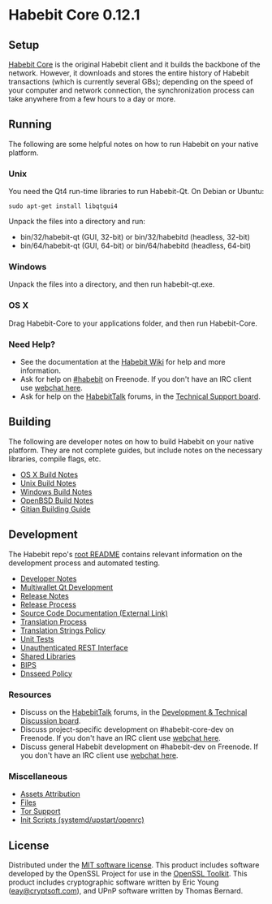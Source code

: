 Habebit Core 0.12.1
=====================

Setup
---------------------
[Habebit Core](http://habebit.org/en/download) is the original Habebit client and it builds the backbone of the network. However, it downloads and stores the entire history of Habebit transactions (which is currently several GBs); depending on the speed of your computer and network connection, the synchronization process can take anywhere from a few hours to a day or more.

Running
---------------------
The following are some helpful notes on how to run Habebit on your native platform.

### Unix

You need the Qt4 run-time libraries to run Habebit-Qt. On Debian or Ubuntu:

	sudo apt-get install libqtgui4

Unpack the files into a directory and run:

- bin/32/habebit-qt (GUI, 32-bit) or bin/32/habebitd (headless, 32-bit)
- bin/64/habebit-qt (GUI, 64-bit) or bin/64/habebitd (headless, 64-bit)



### Windows

Unpack the files into a directory, and then run habebit-qt.exe.

### OS X

Drag Habebit-Core to your applications folder, and then run Habebit-Core.

### Need Help?

* See the documentation at the [Habebit Wiki](https://en.habebit.it/wiki/Main_Page)
for help and more information.
* Ask for help on [#habebit](http://webchat.freenode.net?channels=habebit) on Freenode. If you don't have an IRC client use [webchat here](http://webchat.freenode.net?channels=habebit).
* Ask for help on the [HabebitTalk](https://habebittalk.org/) forums, in the [Technical Support board](https://habebittalk.org/index.php?board=4.0).

Building
---------------------
The following are developer notes on how to build Habebit on your native platform. They are not complete guides, but include notes on the necessary libraries, compile flags, etc.

- [OS X Build Notes](build-osx.md)
- [Unix Build Notes](build-unix.md)
- [Windows Build Notes](build-windows.md)
- [OpenBSD Build Notes](build-openbsd.md)
- [Gitian Building Guide](gitian-building.md)

Development
---------------------
The Habebit repo's [root README](/README.md) contains relevant information on the development process and automated testing.

- [Developer Notes](developer-notes.md)
- [Multiwallet Qt Development](multiwallet-qt.md)
- [Release Notes](release-notes.md)
- [Release Process](release-process.md)
- [Source Code Documentation (External Link)](https://dev.visucore.com/habebit/doxygen/)
- [Translation Process](translation_process.md)
- [Translation Strings Policy](translation_strings_policy.md)
- [Unit Tests](unit-tests.md)
- [Unauthenticated REST Interface](REST-interface.md)
- [Shared Libraries](shared-libraries.md)
- [BIPS](bips.md)
- [Dnsseed Policy](dnsseed-policy.md)

### Resources
* Discuss on the [HabebitTalk](https://habebittalk.org/) forums, in the [Development & Technical Discussion board](https://habebittalk.org/index.php?board=6.0).
* Discuss project-specific development on #habebit-core-dev on Freenode. If you don't have an IRC client use [webchat here](http://webchat.freenode.net/?channels=habebit-core-dev).
* Discuss general Habebit development on #habebit-dev on Freenode. If you don't have an IRC client use [webchat here](http://webchat.freenode.net/?channels=habebit-dev).

### Miscellaneous
- [Assets Attribution](assets-attribution.md)
- [Files](files.md)
- [Tor Support](tor.md)
- [Init Scripts (systemd/upstart/openrc)](init.md)

License
---------------------
Distributed under the [MIT software license](http://www.opensource.org/licenses/mit-license.php).
This product includes software developed by the OpenSSL Project for use in the [OpenSSL Toolkit](https://www.openssl.org/). This product includes
cryptographic software written by Eric Young ([eay@cryptsoft.com](mailto:eay@cryptsoft.com)), and UPnP software written by Thomas Bernard.

